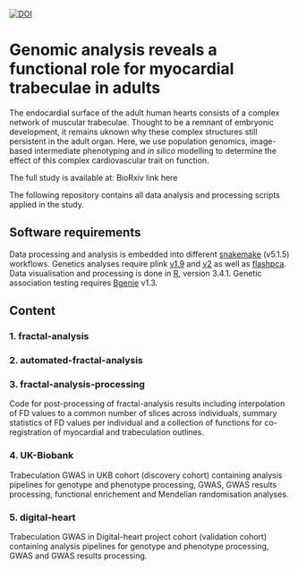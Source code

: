 [![DOI](https://zenodo.org/badge/166986710.svg)](https://zenodo.org/badge/latestdoi/166986710)

# Genomic analysis reveals a functional role for myocardial trabeculae in adults

The endocardial surface of the adult human hearts consists of a complex network of muscular trabeculae. Thought to be a remnant of embryonic development, it remains uknown why these complex structures still persistent in the adult organ. Here, we use population genomics, image-based intermediate phenotyping and *in silico* modelling to determine the effect of this complex cardiovascular trait on function.

The full study is available at: BioRxiv link here

The following repository contains all data analysis and processing scripts applied in the study.

## Software requirements
Data processing and analysis is embedded into different [snakemake](https://snakemake.readthedocs.io/en/stable/getting_started/installation.html) (v5.1.5) workflows.
Genetics analyses require
plink [v1.9](https://www.cog-genomics.org/plink2) and [v2](https://www.cog-genomics.org/plink/2.0/) as well as [flashpca](https://github.com/gabraham/flashpca).
Data visualisation and processing is done in [R](https://www.r-project.org/), version 3.4.1.
Genetic association testing requires [Bgenie](https://jmarchini.org/bgenie/) v1.3.

## Content
### 1. fractal-analysis
### 2. automated-fractal-analysis
### 3. fractal-analysis-processing
Code for post-processing of fractal-analysis results including interpolation of FD values to a common number of slices across individuals, summary statistics of FD values per individual and a collection of functions for co-registration of myocardial and trabeculation outlines.

### 4. UK-Biobank
Trabeculation GWAS in UKB cohort (discovery cohort) containing analysis pipelines for genotype and phenotype processing,
GWAS, GWAS results processing, functional enrichement and Mendelian randomisation analyses.

### 5. digital-heart
Trabeculation GWAS in Digital-heart project cohort (validation cohort) containing analysis pipelines for genotype and phenotype processing, GWAS and GWAS results processing.






